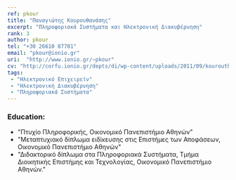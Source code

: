 ```yaml
---
ref: pkour
title: "Παναγιώτης Κουρουθανάσης"
excerpt: "Πληροφοριακά Συστήματα και Ηλεκτρονική Διακυβέρνηση"
rank: 3
author: pkour
tel: "+30 26610 87701"
email: "pkour@ionio.gr"
uri:  "http://www.ionio.gr/~pkour"
cv: "http://corfu.ionio.gr/depts/di/wp-content/uploads/2011/09/kourouthanassis_cv_en_2011.pdf"
tags:
 - "Ηλεκτρονικό Επιχειρείν"
 - "Ηλεκτρονική Διακυβέρνηση"
 - "Πληροφοριακά Συστήματα"
---
```


### Education:
  - "Πτυχίο Πληροφορικής, Οικονομικό Πανεπιστήμιο Αθηνών"
  - "Μεταπτυχιακό δίπλωμα ειδίκευσης στις Επιστήμες των Αποφάσεων, Οικονομικό Πανεπιστήμιο Αθηνών"
  - "Διδακτορικό δίπλωμα στα Πληροφοριακά Συστήματα, Τμήμα Διοικητικής Επιστήμης και Τεχνολογίας, Οικονομικό Πανεπιστήμιο Αθηνών."
